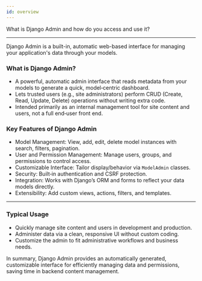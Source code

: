 ```yaml
---
id: overview
---
```


What is Django Admin and how do you access and use it?

---

Django Admin is a built-in, automatic web-based interface for managing your application's data through your models.

### What is Django Admin?
- A powerful, automatic admin interface that reads metadata from your models to generate a quick, model‑centric dashboard.
- Lets trusted users (e.g., site administrators) perform CRUD (Create, Read, Update, Delete) operations without writing extra code.
- Intended primarily as an internal management tool for site content and users, not a full end‑user front end.

### Key Features of Django Admin
- Model Management: View, add, edit, delete model instances with search, filters, pagination.
- User and Permission Management: Manage users, groups, and permissions to control access.
- Customizable Interface: Tailor display/behavior via `ModelAdmin` classes.
- Security: Built‑in authentication and CSRF protection.
- Integration: Works with Django’s ORM and forms to reflect your data models directly.
- Extensibility: Add custom views, actions, filters, and templates.

---

### Typical Usage
- Quickly manage site content and users in development and production.
- Administer data via a clean, responsive UI without custom coding.
- Customize the admin to fit administrative workflows and business needs.

In summary, Django Admin provides an automatically generated, customizable interface for efficiently managing data and permissions, saving time in backend content management.